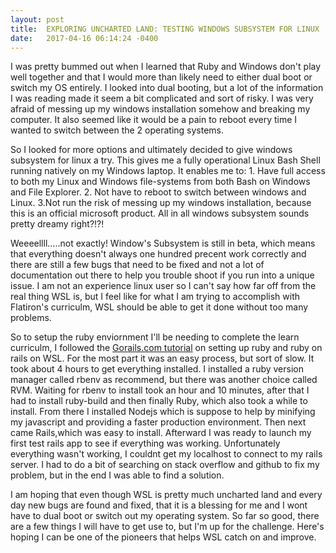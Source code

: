 ```yaml
---
layout: post
title:  EXPLORING UNCHARTED LAND: TESTING WINDOWS SUBSYSTEM FOR LINUX
date:   2017-04-16 06:14:24 -0400
---
```



I was pretty bummed out when I learned that Ruby and Windows don't play well together and that I would more than likely need to either dual boot or switch my OS entirely. I looked into dual booting, but a lot of the information I was reading made it seem a bit complicated and sort of risky. I was very afraid of messing up my windows installation somehow and breaking my computer. It also seemed like it would be a pain to reboot every time I wanted to switch between the 2 operating systems.

So I looked for more options and ultimately decided to give windows subsystem for linux a try. This gives me a fully operational Linux Bash Shell running natively on my Windows laptop. It enables me to: 1. Have full access to both my Linux and  Windows file-systems from both Bash on Windows and File Explorer. 2. Not have to reboot to switch between windows and Linux. 3.Not run the risk of messing up my windows installation, because this is an official microsoft product. All in all windows subsystem sounds pretty dreamy right?!?!

Weeeellll.....not exactly! Window's Subsystem is still in beta, which means that everything doesn't always one hundred precent work correctly and there are still a few bugs that need to be fixed and not a lot of documentation out there to help you trouble shoot if you run into a unique issue. I am not an experience linux user so I can't say how far off from the real thing WSL is, but I feel like for what I am trying to accomplish with Flatiron's curriculm, WSL should be able to get it done without too many problems. 

So to setup the ruby enviornment I'll be needing to complete the learn curriculm, I followed the [Gorails.com tutorial](https://gorails.com/setup/windows/10) on setting up ruby and ruby on rails on WSL. For the most part it was an easy process, but sort of slow. It took about 4 hours to get everything installed. I installed a ruby version manager called rbenv as recommend, but there was another choice called RVM. Waiting for rbenv to install took an hour and 10 minutes, after that I had to install ruby-build and then finally Ruby, which also took a while to install. From there I installed Nodejs which is suppose to help by minifying my javascript and providing a faster production environment. Then next came Rails,which was easy to install. Afterward I was ready to launch my first test rails app to see if everything was working. Unfortunately everything wasn't working, I couldnt get my localhost to connect to my rails server. I had to do a bit of searching on stack overflow and github to fix my problem, but in the end I was able to find a solution. 

I am hoping that even though WSL is pretty much uncharted land and every day new bugs are found and fixed, that it is a blessing for me and I wont have to dual boot or switch out my operating system. So far so good, there are a few things I will have to get use to, but I'm up for the challenge. Here's hoping I can be one of the pioneers that helps WSL catch on and improve. 
